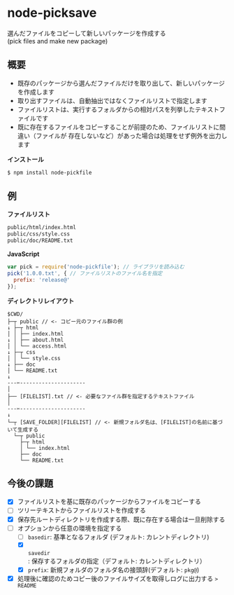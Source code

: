 # node-picksave

選んだファイルをコピーして新しいパッケージを作成する  
(pick files and make new package)

## 概要

- 既存のパッケージから選んだファイルだけを取り出して、新しいパッケージを作成します
- 取り出すファイルは、自動抽出ではなくファイルリストで指定します
- ファイルリストは、実行するフォルダからの相対パスを列挙したテキストファイルです
- 既に存在するファイルをコピーすることが前提のため、ファイルリストに間違い（ファイルが
存在しないなど）があった場合は処理をせず例外を出力します


__インストール__

```sh
$ npm install node-pickfile
```


## 例

__ファイルリスト__

```txt
public/html/index.html
public/css/style.css
public/doc/README.txt
```

__JavaScript__

```js
var pick = require('node-pickfile'); // ライブラリを読み込む
pick('1.0.0.txt', { // ファイルリストのファイル名を指定
  prefix: 'release@'
});
```

__ディレクトリレイアウト__

```
$CWD/
├─┬ public // <- コピー元のファイル群の例
↓ ├─┬ html
│ │ ├── index.html
↓ │ ├── about.html
│ │ └── access.html
↓ ├─┬ css
│ │ └── style.css
↓ ├── doc
│ └── README.txt
↓
---✂︎---------------------
│
├── [FILELIST].txt // <- 必要なファイル群を指定するテキストファイル
│
---✂︎---------------------
↓
└─┬ [SAVE_FOLDER][FILELIST] // <- 新規フォルダ名は、[FILELIST]の名前に基づいて生成する
  └─┬ public
    ├─┬ html
    │ └── index.html
    ├── doc
    └── README.txt
```


## 今後の課題

- [x] ファイルリストを基に既存のパッケージからファイルをコピーする
- [ ] ツリーテキストからファイルリストを作成する
- [x] 保存先ルートディレクトリを作成する際、既に存在する場合は一旦削除する
- [ ] オプションから任意の環境を指定する
    - [ ] `basedir`: 基準となるフォルダ (デフォルト: カレントディレクトリ)
    - [x] `savedir`: 保存するフォルダの指定（デフォルト: カレントディレクトリ）
    - [x] `prefix`: 新規フォルダのフォルダ名の接頭辞(デフォルト: `pkg@`)
- [x] 処理後に確認のためコピー後のファイルサイズを取得しログに出力する `> README`
